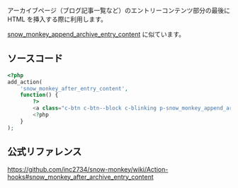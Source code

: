 アーカイブページ（ブログ記事一覧など）のエントリーコンテンツ部分の最後に HTML を挿入する際に利用します。

[snow_monkey_append_archive_entry_content](http://happy-snow-monkey.olein-design.com/snow_monkey_append_archive_entry_content/) に似ています。

## ソースコード
```php
<?php
add_action(
	'snow_monkey_after_entry_content',
	function() {
		?>
		<a class="c-btn c-btn--block c-blinking p-snow_monkey_append_archive_entry_content" href="<?php echo esc_url( home_url( '/snow_monkey_append_archive_entry_content' ) ); ?>" role="button">snow_monkey_append_archive_entry_content</a>
		<?php
	}
);
```

## 公式リファレンス
https://github.com/inc2734/snow-monkey/wiki/Action-hooks#snow_monkey_after_archive_entry_content